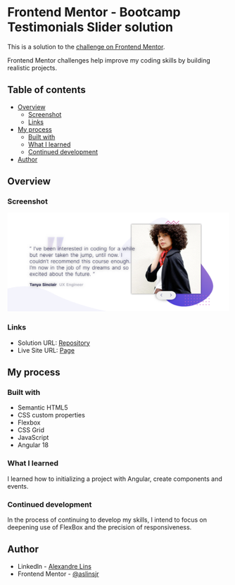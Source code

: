 # Frontend Mentor -  Bootcamp Testimonials Slider solution

This is a solution to the [ challenge on Frontend Mentor](https://www.frontendmentor.io/challenges/). 

Frontend Mentor challenges help improve my coding skills by building realistic projects. 

## Table of contents

- [Overview](#overview)
  - [Screenshot](#screenshot)
  - [Links](#links)
- [My process](#my-process)
  - [Built with](#built-with)
  - [What I learned](#what-i-learned)
  - [Continued development](#continued-development)
- [Author](#author)

## Overview

### Screenshot

![](./public/screenshoot.png)

### Links

- Solution URL: [Repository](https://github.com/aslinsjr/bootcamp-testimonials-slider)
- Live Site URL: [Page](https://your-live-site-url.com)

## My process

### Built with

- Semantic HTML5
- CSS custom properties
- Flexbox
- CSS Grid
- JavaScript
- Angular 18

### What I learned

I learned how to initializing a project with Angular, create components and events. 

### Continued development

In the process of continuing to develop my skills, I intend to focus on deepening use of FlexBox and the precision of responsiveness.

## Author

- Linkedln - [Alexandre Lins](https://www.linkedin.com/in/aslinsjr/)
- Frontend Mentor - [@aslinsjr](https://www.frontendmentor.io/profile/aslinsjr)

